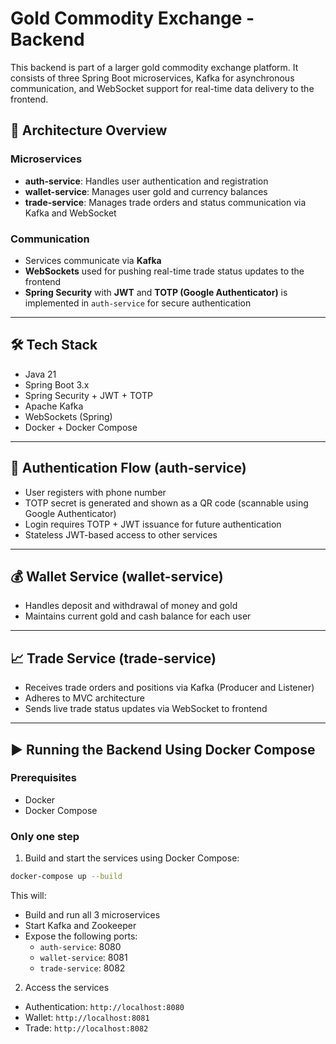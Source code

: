 # Gold Commodity Exchange - Backend

This backend is part of a larger gold commodity exchange platform. It consists of three Spring Boot microservices, Kafka for asynchronous communication, and WebSocket support for real-time data delivery to the frontend.

## 🧱 Architecture Overview

### Microservices

- **auth-service**: Handles user authentication and registration
- **wallet-service**: Manages user gold and currency balances
- **trade-service**: Manages trade orders and status communication via Kafka and WebSocket

### Communication

- Services communicate via **Kafka**
- **WebSockets** used for pushing real-time trade status updates to the frontend
- **Spring Security** with **JWT** and **TOTP (Google Authenticator)** is implemented in `auth-service` for secure authentication

---

## 🛠️ Tech Stack

- Java 21
- Spring Boot 3.x
- Spring Security + JWT + TOTP
- Apache Kafka
- WebSockets (Spring)
- Docker + Docker Compose

---

## 🔐 Authentication Flow (auth-service)

- User registers with phone number
- TOTP secret is generated and shown as a QR code (scannable using Google Authenticator)
- Login requires TOTP + JWT issuance for future authentication
- Stateless JWT-based access to other services

---

## 💰 Wallet Service (wallet-service)

- Handles deposit and withdrawal of money and gold
- Maintains current gold and cash balance for each user

---

## 📈 Trade Service (trade-service)

- Receives trade orders and positions via Kafka (Producer and Listener)
- Adheres to MVC architecture
- Sends live trade status updates via WebSocket to frontend

---

## ▶️ Running the Backend Using Docker Compose

### Prerequisites

- Docker
- Docker Compose

### Only one step

1. Build and start the services using Docker Compose:

```bash
docker-compose up --build
```

This will:

- Build and run all 3 microservices
- Start Kafka and Zookeeper
- Expose the following ports:
  - `auth-service`: 8080
  - `wallet-service`: 8081
  - `trade-service`: 8082

2. Access the services

- Authentication: `http://localhost:8080`
- Wallet: `http://localhost:8081`
- Trade: `http://localhost:8082`
